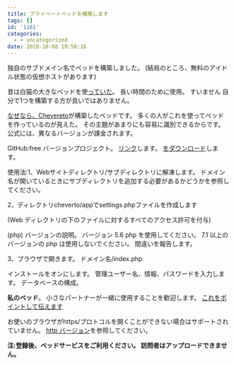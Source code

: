 ```yaml
---
title: プライベートベッドを構築します
tags: []
id: '1161'
categories:
  - - uncategorized
date: 2019-10-08 19:58:16
---
```


独自のサブドメイン名でベッドを構築しました。 (結局のところ、無料のアイドル状態の仮想ホストがあります)

昔は白猫の大きなベッドを使[っていた](https://view.moezx.cc/)。 長い時間のために使用。 すいません 自分で1つを構築する方が良いではありません。

[なぜなら、Chevereto](http://chevrto.com)が構築したベッドです。 多くの人がこれを使ってベッドを作っているのが見えた。 その主題があまりにも容易に識別できるからです。 公式には、異なるバージョンが課金されます。

GitHub:free バージョンプロジェクト。 [リンク](https://github.com/Chevereto/Chevereto-Free)します。 [をダウンロード](https://github.com/Chevereto/Chevereto-Free/archive/1.0.9.tar.gz)します。

使用法:1、Webサイトディレクトリ/サブディレクトリに解凍します。 ドメイン名が開いているときにサブディレクトリを追加する必要があるかどうかを参照してください。

2、ディレクトリcheverto/appでsettings.phpファイルを作成します

(Web ディレクトリの下のファイルに対するすべてのアクセス許可を付与)

(php) バージョンの説明。 バージョン 5.6 php を使用してください。 7.1 以上のバージョンの php は使用しないでください。 間違いを報告します。

3、ブラウザで開きます。 ドメイン名/index.php

インストールをオンにします。 管理ユーザー名、情報、パスワードを入力します。 データベースの構成。

**私のベッド**。 小さなパートナーが一緒に使用することを歓迎します。 [これをポイントして伝えます](https://photo.riyi.xyz)

お使いのブラウザがhttps/プロトコルを開くことができない場合はサポートされていません。 [http バージョン](http://riyi.jioushan.top)を参照してください。

**注:登録後、ベッドサービスをご利用ください。 訪問者はアップロードできません。**
